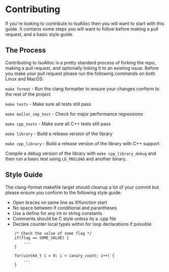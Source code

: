# Contributing

If you're looking to contribute to IsoAlloc then you will want to start with this guide. It contains some steps you will want to follow before making a pull request, and a basic style guide.

## The Process

Contributing to IsoAlloc is a pretty standard process of forking the repo, making a pull request, and optionally linking it to an existing issue. Before you make your pull request please run the following commands on both Linux and MacOS:

`make format` - Run the clang formatter to ensure your changes conform to the rest of the project

`make tests` - Make sure all tests still pass

`make malloc_cmp_test` - Check for major performance regressions

`make cpp_tests` - Make sure all C++ tests still pass

`make library` - Build a release version of the library

`make cpp_library` - Build a release version of the library with C++ support

Compile a debug version of the library with `make cpp_library_debug` and then run a basic test using `LD_PRELOAD` and another binary.

## Style Guide

The clang-format makefile target should cleanup a lot of your commit but please ensure you conform to the following style guide:

- Open braces on same line as if/function start
- No space between if conditional and parantheses
- Use a define for any int or string constants
- Comments should be C style unless its a .cpp file
- Declare counter local types within for loop declarations if possible

```
    /* Check the value of some flag */
    if(flag == SOME_VALUE) {
        ...
    }

    for(uint64_t i = 0; i < canary_count; i++) {
        ...
    }
```
